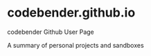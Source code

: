 codebender.github.io
====================

codebender Github User Page

A summary of personal projects and sandboxes

